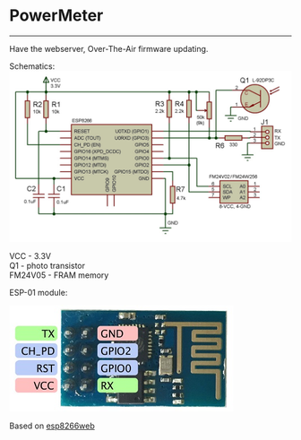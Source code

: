 # PowerMeter
---

Have the webserver, Over-The-Air firmware updating.

Schematics: 
![SCH](https://github.com/vad7/PowerMeter/blob/master/PowerMeter.jpg)

VCC - 3.3V<br> 
Q1 - photo transistor<br> 
FM24V05 - FRAM memory<br> 

ESP-01 module: 

![alt tag](https://github.com/vad7/PowerMeter/blob/master/esp-01.jpg)


Based on [esp8266web](https://github.com/pvvx/esp8266web.git)
